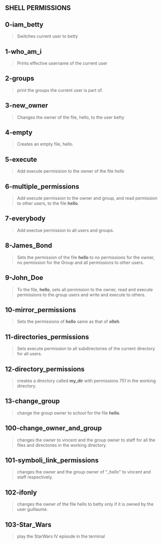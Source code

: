 ## SHELL PERMISSIONS

## 0-iam_betty
> Switches current user to betty
## 1-who_am_i
> Prints effective username of the current user
## 2-groups
> print the groups the current user is part of.

## 3-new_owner
> Changes the owner of the file, hello, to the user betty
## 4-empty
> Creates an empty file, hello.
## 5-execute
> Add execute permisision to the owner of the file *hello*
## 6-multiple_permissions
> Add execute permission to the owner and group, and read permission to other users, to the file **hello**.
## 7-everybody
> Add exectue permission to all users and groups.
## 8-James_Bond
> Sets the permission of the file **hello** to no permissions for the owner, no permission for the Group and all permissions to other users.
## 9-John_Doe
> To the file, **hello**, sets all permission to the owner, read and execute permissions to the group users and write and execute to others.
## 10-mirror_permissions
> Sets the permissions of **hello** same as that of  **olleh**.
## 11-directories_permissions
> Sets execute permission to all subdirectories of the current directory for all users.
## 12-directory_permissions
> creates a directory called **my_dir** with permissions 751 in the working directory.
## 13-change_group
> change the group owner to _school_ for the file __hello__.
## 100-change_owner_and_group
> changes the owner to vincent and the group owner to staff for all the files and directories in the working directory.
## 101-symboli_link_permissions
> changes the owner and the group owner of "_hello"  to vincent and staff respectively.
## 102-ifonly
>  changes the owner of the file hello to betty only if it is owned by the user guillaume.
## 103-Star_Wars
> play the StarWars IV episode in the terminal
